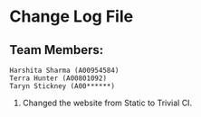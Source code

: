 # Change Log File

## Team Members: 
    Harshita Sharma (A00954584) 
    Terra Hunter (A00801092)
    Taryn Stickney (A00******)

1. Changed the website from Static to Trivial CI.